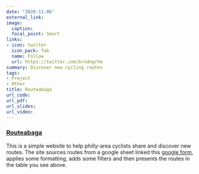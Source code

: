 ```yaml
---
date: "2020-11-06"
external_link:
image:
  caption:
  focal_point: Smart
links:
- icon: twitter
  icon_pack: fab
  name: Follow
  url: https://twitter.com/brndngrhm
summary: Discover new cycling routes
tags:
- Project
- Other
title: Routeabaga
url_code:
url_pdf:
url_slides:
url_video:
---
```


### [Routeabaga](https://brndngrhm.shinyapps.io/Routeabaga/)

This is a simple website to help philly-area cyclists share and discover new routes. The site sources routes from a google sheet linked this [google form](https://docs.google.com/forms/d/e/1FAIpQLScAJz4tpKESbKfPZnADoPGhpm2Dy-M-45O6Pl1gf7x07rx4XA/viewform), applies some formatting, adds some filters and then presents the routes in the table you see above.
 